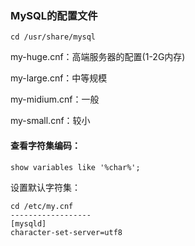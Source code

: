 ### MySQL的配置文件

`cd /usr/share/mysql`

my-huge.cnf：高端服务器的配置(1-2G内存)

my-large.cnf：中等规模

my-midium.cnf：一般

my-small.cnf：较小

#### 查看字符集编码：

`show variables like '%char%';`

设置默认字符集：

```shell
cd /etc/my.cnf
------------------
[mysqld]
character-set-server=utf8
```


